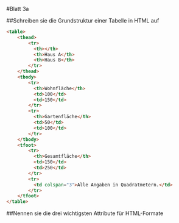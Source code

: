 #Blatt 3a

##Schreiben sie die Grundstruktur einer Tabelle in HTML auf

```html
<table>
    <thead>
        <tr>
          <th></th>
          <th>Haus A</th>
          <th>Haus B</th>
        </tr>
    </thead>
    <tbody>
        <tr>
          <th>Wohnfläche</th>
          <td>100</td>
          <td>150</td>
        </tr>
        <tr>
          <th>Gartenfläche</th>
          <td>50</td>
          <td>100</td>
        </tr>
    </tbody>
    <tfoot>
        <tr>
          <th>Gesamtfläche</th>
          <td>150</td>
          <td>250</td>
        </tr>
        <tr>
          <td colspan="3">Alle Angaben in Quadratmetern.</td>
        </tr>
    </tfoot>
</table>
```



##Nennen sie die drei wichtigsten Attribute für HTML-Formate

